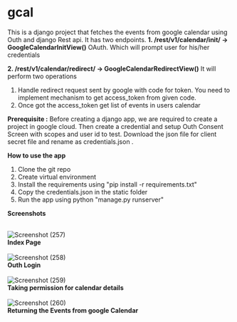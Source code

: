 # gcal
This is a django project that fetches the events from google calendar using Outh and django Rest api.
It has two endpoints.
**1. /rest/v1/calendar/init/ -> GoogleCalendarInitView()**
   OAuth. Which will prompt user for his/her credentials
   
**2. /rest/v1/calendar/redirect/ -> GoogleCalendarRedirectView()**
  It will perform two operations
  1. Handle redirect request sent by google with code for token. You need to implement mechanism to get access_token from given code.
  2. Once got the access_token get list of events in users calendar

**Prerequisite :**
Before creating a django app, we are required to create a project in google cloud.
Then create a credential and setup Outh Consent Screen with scopes and user id to test.
Download the json file for client secret file and rename as credentials.json .

**How to use the app**
1. Clone the git repo
2. Create virtual environment 
3. Install the requirements using "pip install -r requirements.txt"
4. Copy the credentials.json in the static folder
5. Run the app using python "manage.py runserver"

**Screenshots**<br><br>

![Screenshot (257)](https://github.com/shivamsks219/gcal/assets/68140446/e34bc2ec-6810-465a-9b3e-eda696a5d728)
<br>**Index Page**<br><br>
![Screenshot (258)](https://github.com/shivamsks219/gcal/assets/68140446/b8cadd71-ddf6-4a31-9d86-bd507643cec7)
<br>**Outh Login**<br><br>
![Screenshot (259)](https://github.com/shivamsks219/gcal/assets/68140446/9627f6f0-afd7-42c5-8ba9-27e2c2a21ea6)
<br>**Taking permission for calendar details**<br><br>
![Screenshot (260)](https://github.com/shivamsks219/gcal/assets/68140446/cd025e12-0490-4549-be9f-7afa387be037)
<br>**Returning the Events from google Calendar**
